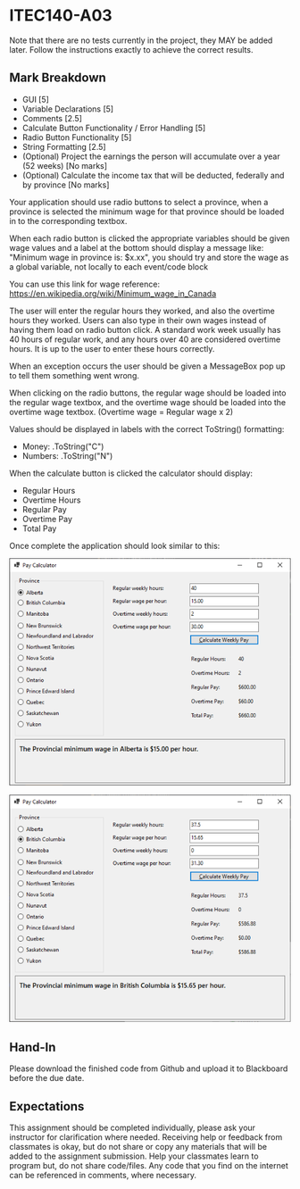 # ITEC140-A03

Note that there are no tests currently in the project, they MAY be added later.  Follow the instructions exactly to achieve the correct results.

## Mark Breakdown
- GUI [5]
- Variable Declarations [5]
- Comments [2.5]
- Calculate Button Functionality / Error Handling [5]
- Radio Button Functionality [5]
- String Formatting [2.5] 
- (Optional) Project the earnings the person will accumulate over a year (52 weeks) [No marks]
- (Optional) Calculate the income tax that will be deducted, federally and by province [No marks]

Your application should use radio buttons to select a province, when a province is selected the minimum wage for that province should be loaded in to the corresponding textbox.

When each radio button is clicked the appropriate variables should be given wage values and a label at the bottom should display a message like: "Minimum wage in province is: $x.xx", you should try and store the wage as a global variable, not locally to each event/code block

You can use this link for wage reference:  https://en.wikipedia.org/wiki/Minimum_wage_in_Canada

The user will enter the regular hours they worked, and also the overtime hours they worked.  Users can also type in their own wages instead of having them load on radio button click.  A standard work week usually has 40 hours of regular work, and any hours over 40 are considered overtime hours.  It is up to the user to enter these hours correctly.

When an exception occurs the user should be given a MessageBox pop up to tell them something went wrong.

When clicking on the radio buttons, the regular wage should be loaded into the regular wage textbox, and the overtime wage should be loaded into the overtime wage textbox. (Overtime wage = Regular wage x 2)

Values should be displayed in labels with the correct ToString() formatting:
- Money: .ToString("C")
- Numbers: .ToString("N")



When the calculate button is clicked the calculator should display:

- Regular Hours
- Overtime Hours
- Regular Pay
- Overtime Pay
- Total Pay

Once complete the application should look similar to this:

![P1](PayCalcAB.png "A3 Picture 1")

![21](PayCalcBC.png "A3 Picture 2")

## Hand-In
Please download the finished code from Github and upload it to Blackboard before the due date.

 
## Expectations
This assignment should be completed individually, please ask your instructor for clarification where needed.  Receiving help or feedback from classmates is okay, but do not share or copy any materials that will be added to the assignment submission.  Help your classmates learn to program but, do not share code/files.  Any code that you find on the internet can be referenced in comments, where necessary.
